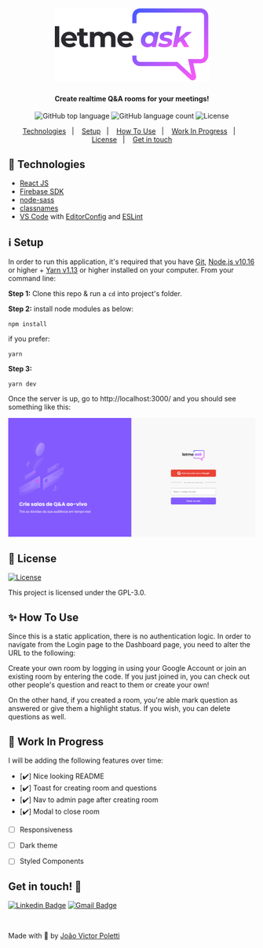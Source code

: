 <h1 align="center">
    <img alt="to-do" src="src/assets/images/logo.svg" />
</h1>

<h4 align="center">
  Create realtime Q&A rooms for your meetings!
</h4>
<p align="center">
  <img alt="GitHub top language" src="https://img.shields.io/github/languages/top/joao96/nlw-letmeask?style=flat-square">

  <img alt="GitHub language count" src="https://img.shields.io/github/languages/count/joao96/nlw-letmeask?style=flat-square">
  <img alt="License" src="https://img.shields.io/github/license/joao96/nlw-letmeask?style=flat-square">
</p>

<p align="center">
  <a href="#checkered_flag-technologies">Technologies</a>&nbsp;&nbsp;&nbsp;|&nbsp;&nbsp;&nbsp;
  <a href="#information_source-setup">Setup</a>&nbsp;&nbsp;&nbsp;|&nbsp;&nbsp;&nbsp;
  <a href="#sparkles-how-to-use">How To Use</a>&nbsp;&nbsp;&nbsp;|&nbsp;&nbsp;&nbsp;
  <a href="#construction-work-in-progress">Work In Progress</a>&nbsp;&nbsp;&nbsp;|&nbsp;&nbsp;&nbsp;
  <a href="#page_facing_up-license">License</a>&nbsp;&nbsp;&nbsp;|&nbsp;&nbsp;&nbsp;
  <a href="#get-in-touch-monocle_face">Get in touch</a>
</p>

## :checkered_flag: Technologies

- [React JS](https://pt-br.reactjs.org/docs/getting-started.html)
- [Firebase SDK](https://firebase.google.com/docs/web/setup?hl=pt-br)
- [node-sass](https://www.npmjs.com/package/node-sass)
- [classnames](https://github.com/JedWatson/classnames)
- [VS Code][vc] with [EditorConfig][vceditconfig] and [ESLint][vceslint]

## :information_source: Setup

In order to run this application, it's required that you have [Git](https://git-scm.com), [Node.js v10.16][nodejs] or higher + [Yarn v1.13][yarn] or higher installed on your computer. From your command line:

**Step 1:** Clone this repo & run a `cd` into project's folder.

**Step 2:** install node modules as below:

```
npm install
```

if you prefer:

```
yarn
```

**Step 3:**

```
yarn dev
```

Once the server is up, go to http://localhost:3000/ and you should see something like this:

<p align="center">
  <img src="src/assets/images/cover.png" alt="Initial page">
</p>

## :page_facing_up: License

<a href="https://github.com/joao96/nlw-letmeask/blob/master/LICENSE">
    <img alt="License" src="https://img.shields.io/github/license/joao96/nlw-letmeask?style=flat-square">
</a>

<br />

This project is licensed under the GPL-3.0.

## :sparkles: How To Use

Since this is a static application, there is no authentication logic. In order to navigate from the Login page to the Dashboard page, you need to alter the URL to the following: 

Create your own room by logging in using your Google Account or join an existing room by entering the code. If you just joined in, you can check out other people's question and react to them or create your own!

On the other hand, if you created a room, you're able mark question as answered or give them a highlight status. If you wish, you can delete questions as well. 

## :construction: Work In Progress

I will be adding the following features over time:

- [:heavy_check_mark:] Nice looking README
- [:heavy_check_mark:] Toast for creating room and questions
- [:heavy_check_mark:] Nav to admin page after creating room
- [:heavy_check_mark:] Modal to close room

- [ ] Responsiveness
- [ ] Dark theme
- [ ] Styled Components



## Get in touch! :monocle_face:

[![Linkedin Badge](https://img.shields.io/badge/-João%20Victor%20Poletti-0e76a8?style=flat-square&logo=Linkedin&logoColor=white&link=https://www.linkedin.com/in/jvpoletti/)](https://www.linkedin.com/in/jvpoletti/)
[![Gmail Badge](https://img.shields.io/badge/-jvpoletti@gmail.com-ff512f?style=flat-square&logo=Gmail&logoColor=white&link=mailto:jvpoletti@gmail.com)](mailto:jvpoletti@gmail.com)

<br />

Made with :green_heart: by [João Victor Poletti](https://github.com/joao96)

[nodejs]: https://nodejs.org/
[yarn]: https://yarnpkg.com/
[vc]: https://code.visualstudio.com/
[vceditconfig]: https://marketplace.visualstudio.com/items?itemName=EditorConfig.EditorConfig
[vceslint]: https://marketplace.visualstudio.com/items?itemName=dbaeumer.vscode-eslint
